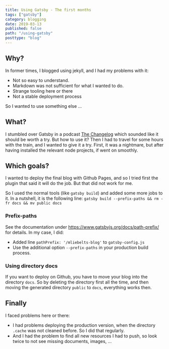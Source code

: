 ```yaml
---
title: Using Gatsby - The first months
tags: ["gatsby"]
category: blogging
date: 2019-03-13
published: false
path: "/using-gatsby"
posttype: "blog"
---
```

## Why?

In former times, I blogged using jekyll, and I had my problems with it:

* Not so easy to understand.
* Markdown was not sufficient for what I wanted to do.
* Strange tooling here or there
* Not a stable deployment process

So I wanted to use something else ...

## What?

I stumbled over Gatsby in a podcast [The Changelog](https://changelog.com/podcast/306) which sounded like it should be worth a try. But how to use it? Then I had to travel for some hours with the train, and I wanted to give it a try. First, it was a nightmare, but after having installed the relevant node projects, if went on smoothly.

## Which goals?

I wanted to deploy the final blog with Github Pages, and so I tried first the plugin that said it will do the job. But that did not work for me.

So I used the normal tools (like `gatsby build`) and added some more jobs to it. In a nutshell, it is the following line: `gatsby build --prefix-paths && rm -fr docs && mv public docs`

### Prefix-paths

See the documentation under https://www.gatsbyjs.org/docs/path-prefix/ for details. In my case, I did:

* Added line `pathPrefix: '/mliebelts-blog'` to `gatsby-config.js`
* Use the additional option `--prefix-paths` in your production build process.

### Using directory docs

If you want to deploy on Github, you have to move your blog into the directory `docs`. So by deleting the directory first all the time, and then moving the generated directory `public` to `docs`, everything works then.

## Finally

I faced problems here or there:

* I had problems deploying the production version, when the directory `.cache` was not cleaned before. So I did that regularly.
* And I had the problem to find all new resources I had to push, so look twice to not see missing documents, images, ...
